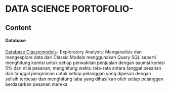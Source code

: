 # DATA SCIENCE PORTOFOLIO-
## Content
#### Database 
[Database Classicmodels](https://github.com/iim-am/Portofolio/blob/master/Tugas%20Classic%20Models.txt)- Exploratory Analysis: Menganalisis dan mengexplore data dari Classic Models menggunakan Query SQL seperti menghitung komisi untuk setiap perwakilan penjualan dengan asumsi komisi 5% dari nilai pesanan, menghitung waktu rata-rata antara tanggal pesanan dan tanggal pengiriman untuk setiap pelanggan yang dipesan dengan selisih terbesar dan menghitung laba yang dihasilkan oleh setiap pelanggan berdasarkan pesanan mereka.

